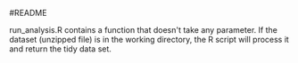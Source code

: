 #README

run_analysis.R contains a function that doesn't take any parameter. If the dataset (unzipped file) is in the working directory, the R script will process it and return the tidy data set.
